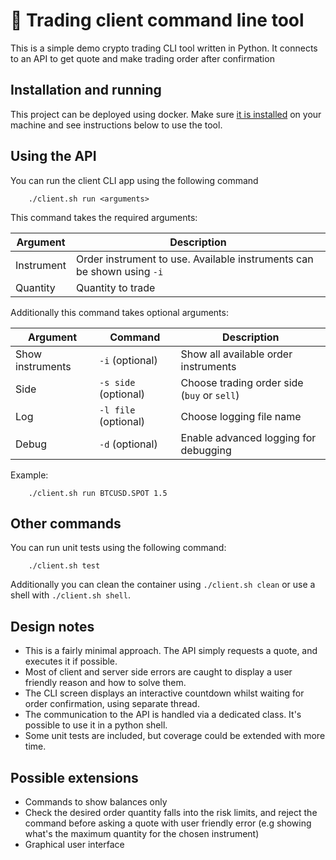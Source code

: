 # 💸 Trading client command line tool

This is a simple demo crypto trading CLI tool written in Python. It connects to an API to get quote and make trading order after confirmation

## Installation and running

This project can be deployed using docker. Make sure [it is installed](https://www.docker.com/products/docker-desktop) on your machine and see instructions below to use the tool.

## Using the API

You can run the client CLI app using the following command
```
    ./client.sh run <arguments>
```

This command takes the required arguments:

|Argument         |Description                                                           |
|-----------------|----------------------------------------------------------------------|
|Instrument       |Order instrument to use. Available instruments can be shown using `-i`|
|Quantity         |Quantity to trade                                                     |

Additionally this command takes optional arguments:

|Argument         |Command                 |Description                                |
|-----------------|------------------------|-------------------------------------------|
|Show instruments |`-i` (optional)         |Show all available order instruments       |
|Side             |`-s side`  (optional)   |Choose trading order side (`buy` or `sell`)|
|Log              |`-l file` (optional)    |Choose logging file name                   |
|Debug            |`-d` (optional)         |Enable advanced logging for debugging      |

Example:
```
    ./client.sh run BTCUSD.SPOT 1.5
```

## Other commands

You can run unit tests using the following command:

```
    ./client.sh test
```

Additionally you can clean the container using `./client.sh clean` or use a shell with `./client.sh shell`.

## Design notes

- This is a fairly minimal approach. The API simply requests a quote, and executes it if possible.
- Most of client and server side errors are caught to display a user friendly reason and how to solve them.
- The CLI screen displays an interactive countdown whilst waiting for order confirmation, using separate thread.
- The communication to the API is handled via a dedicated class. It's possible to use it in a python shell.
- Some unit tests are included, but coverage could be extended with more time.


## Possible extensions

- Commands to show balances only
- Check the desired order quantity falls into the risk limits, and reject the command before asking a quote with user friendly error (e.g showing what's the maximum quantity for the chosen instrument)
- Graphical user interface
